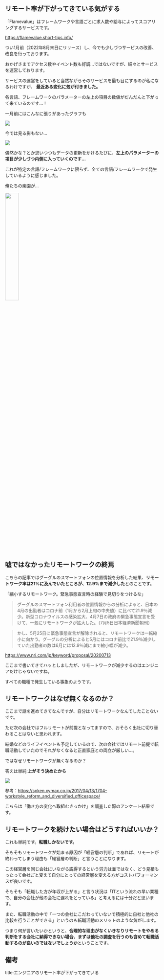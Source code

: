 <!--
title:   エンジニアのリモート終焉のお知らせ
tags:    FlameValue,エンジニア,リモートワーク,転職,転職活動
id:      c0f5c65c2cd59c2ec825
private: false
-->
## リモート率が下がってきている気がする

「Flamevalue」はフレームワークや言語ごとに求人数や給与によってスコアリングするサービスです。

https://flamevalue.short-tips.info/

つい1月前（2022年8月末日にリリース）し、今でも少しづつサービスの改善、改良を行っております。

おかげさまでアクセス数やイベント数も好調...ではないですが、細々とサービスを運営しております。

サービスの運営をしていると当然ながらそのサービスを最も目にするのが私になるわけですが、
**最近ある変化に気が付きました。**

各言語、フレームワークのパラメーターの左上の項目の数値がだんだんと下がって来ているのです...！


一月前にはこんなに張りがあったグラフも

<a src="https://flamevalue.short-tips.info/">
<img src="https://camo.qiitausercontent.com/7f9f2bea50700ee0e6bd10c83a63a80affa598e3/68747470733a2f2f6769746875622e636f6d2f6b61776164617361746f7368692f6d696e6567697368697265692f626c6f622f6d61696e2f666c616d6576616c75652f666c616d6576616c75652e706e673f7261773d74727565">
</a>


今では見る影もない...

<a src="https://flamevalue.short-tips.info/">
<img src="https://qiita-image-store.s3.ap-northeast-1.amazonaws.com/0/1678228/fdc5a3b5-bd55-7adb-996c-79cbf1921a33.png">
</a>


偶然かな？とか思いつつもデータの更新をかけるたびに、**左上のパラメーターの項目が少しづつ内側に入っていくのです...**

これが特定の言語/フレームワークに限らず、全ての言語/フレームワークで発生しているように感じました。

俺たちの楽園が...

<img width="30%" src="https://assets.st-note.com/production/uploads/images/53904906/picture_pc_656519b1181a7829422554cd61f2a066.png?width=2000&height=2000&fit=bounds&quality=85">


## 嘘ではなかったリモートワークの終焉

こちらの記事ではグーグルのスマートフォンの位置情報を分析した結果、**リモートワーク率は21%に及んでいたところが、12.9%まで減少した**とのことです。

「縮小するリモートワーク。緊急事態宣言時の経験で見切りをつけるな」

> グーグルのスマートフォン利用者の位置情報からの分析によると、日本の4月の出勤者はコロナ前（1月から2月上旬の中央値）に比べて21.9％減少。新型コロナウイルスの感染拡大、4月7日の政府の緊急事態宣言を受けて、一気にリモートワークが拡大した。（7月5日日本経済新聞朝刊）

> かし、5月25日に緊急事態宣言が解除されると、リモートワークは一転縮小に向かう。グーグルの分析によると5月にはコロナ前比で21.9％減少していた出勤者の数は6月には12.9％減にまで縮小幅が減少。

https://www.nri.com/jp/keyword/proposal/20200713


ここまで書いてきてハッとしましたが、リモートワークが減少するのはエンジニアだけじゃないですね。

すべての職種で発生している事象のようです。


## リモートワークはなぜ無くなるのか？

ここまで話を進めてきてなんですが、自分はリモートワークなんてしたことないです。

ただ次の会社ではフルリモートが前提となってますので、おそらく出社に切り替わることはないと思われます。

結婚などのライフイベントも予定しているので、次の会社ではリモート前提で転職活動していたのでそれがなくなると正直家庭との両立が厳しい...。

ではなぜリモートワークが無くなるのか？

答えは単純:**上がそう決めたから**

<img src="https://soken.xymax.co.jp/wp-content/uploads/2017/04/1704-workstyle_reform_and_diversified_officespace_fig3-2.png">

参考：https://soken.xymax.co.jp/2017/04/13/1704-workstyle_reform_and_diversified_officespace/

こちらは「働き方の変化へ取組むきっかけ」を調査した際のアンケート結果です。

## リモートワークを続けたい場合はどうすればいいか？

これも単純です。**転職しかないです。**

そもそもリモートワークが始まる原因が「経営層の判断」であれば、リモートが終わってしまう理由も「経営層の判断」と言うことになります。

この経営層を同じ会社にいながら説得するという労力は並ではなく、どう見積もったって会社ごと変えて自分にとっての経営層を変える方がコストパフォーマンスが良いです。

そもそも「転職した方が年収が上がる」と言う状況は「ITという流れの早い業種で、自分の会社が他の会社に遅れをとっている」と考えるには十分だと思います。

また、転職活動の中で「一つの会社にこだわっていないで積極的に自社と他社の比較を行うことができる」というのも転職活動のメリットのような気がします。

つまり何が言いたいかというと、**合理的な理由がなくいきなりリモートをやめる判断をする会社に納得できない場合、まずは他社の調査を行うのも含めて転職活動するのが良いのではないでしょうか**ということです。




## 備考

title:エンジニアのリモート率が下がってきている